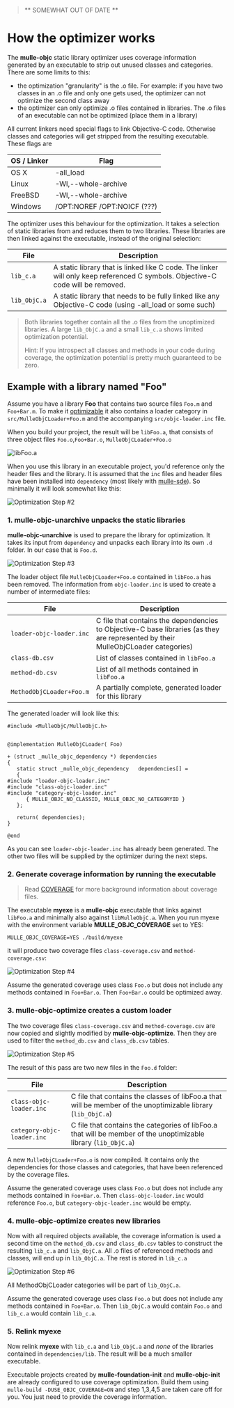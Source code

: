 > ** SOMEWHAT OUT OF DATE **

# How the optimizer works

The **mulle-objc** static library optimizer uses coverage information generated by an executable to strip out unused classes and categories. There are some limits to this:

* the optimization "granularity" is the .o file. For example: if you have two classes in an .o file and only one gets used, the optimizer can not optimize the second class away
* the optimizer can only optimize .o files contained in libraries. The .o files of an executable can not be optimized (place them in a library)

All current linkers need special flags to link Objective-C code. Otherwise classes and categories will get stripped from the resulting executable. These flags are

OS / Linker      | Flag
-----------------|-----------------------------
OS X             | -all_load
Linux            | -Wl,--whole-archive
FreeBSD          | -Wl,--whole-archive
Windows          | /OPT:NOREF /OPT:NOICF (???)


The optimizer uses this behaviour for the optimization. It takes a selection of static libraries from and reduces them to two libraries. These libraries are then linked against the executable, instead of the original selection:

File                        | Description
----------------------------|-----------------------------------
`lib_c.a`                   | A static library that is linked like C code. The linker will only keep referenced C symbols. Objective-C code will be removed.
`lib_ObjC.a`                | A static library that needs to be fully linked like any Objective-C code (using -all_load or some such)

> Both libraries together contain all the .o files from the unoptimized libraries.
> A large `lib_ObjC.a` and a small `lib_c.a` shows limited optimization potential.
>
> Hint: If you introspect all classes and methods in your code during coverage,
> the optimization potential is pretty much guaranteed to be zero.



## Example with a library named "Foo"

Assume you have a library **Foo** that contains two source files
`Foo.m` and `Foo+Bar.m`. To make it [optimizable](OPTIMIZABLE.md) it also contains a loader category in `src/MulleObjCLoader+Foo.m` and the accompanying `src/objc-loader.inc` file.

When you build your project, the result will be `libFoo.a`, that consists of three object files `Foo.o`,`Foo+Bar.o`, `MulleObjCLoader+Foo.o`

![libFoo.a](libfoo.svg)


When you use this library in an executable project, you'd reference only the header files  and the library. 
It is assumed that the `inc` files and header files have been installed into `dependency` (most likely with [mulle-sde](https://github.com/mulle-sde/mulle-sde)).  So minimally it will look somewhat like this:

![Optimization Step #2](opti_2b.svg)


### 1. mulle-objc-unarchive unpacks the static libraries

**mulle-objc-unarchive** is used to prepare the library for optimization. It takes its input from `dependency` and unpacks each library into its own `.d` folder. In our case that is `Foo.d`.

![Optimization Step #3](opti_3.svg)

The loader object file `MulleObjCLoader+Foo.o` contained in `libFoo.a` has been removed. 
The information from `objc-loader.inc` is used to create a number of intermediate files:


File                      | Description
--------------------------|-----------------------------------
`loader-objc-loader.inc`  | C file that contains the dependencies to Objective-C base libraries (as they are represented by their MulleObjCLoader categories)
`class-db.csv`            | List of classes contained in `libFoo.a`
`method-db.csv`           | List of all methods contained in `libFoo.a`
`MethodObjCLoader+Foo.m`  | A partially complete, generated loader for this library


The generated loader will look like this:

```
#include <MulleObjC/MulleObjC.h>


@implementation MulleObjCLoader( Foo)

+ (struct _mulle_objc_dependency *) dependencies
{
   static struct _mulle_objc_dependency   dependencies[] =
   {
#include "loader-objc-loader.inc"
#include "class-objc-loader.inc"
#include "category-objc-loader.inc"
      { MULLE_OBJC_NO_CLASSID, MULLE_OBJC_NO_CATEGORYID }
   };

   return( dependencies);
}

@end
```

As you can see `loader-objc-loader.inc` has already been generated. The other two files will be supplied by the optimizer during the next steps.

### 2. Generate coverage information by running the executable

> Read [COVERAGE](COVERAGE.md) for more background information about coverage files.

The executable **myexe** is a **mulle-objc** executable that links against `libFoo.a` and minimally also against `libMulleObjC.a`. When you run myexe with the environment variable **MULLE_OBJC_COVERAGE** set to YES:

```
MULLE_OBJC_COVERAGE=YES ./build/myexe
```

it will produce two coverage files `class-coverage.csv` and `method-coverage.csv`:

![Optimization Step #4](opti_4.svg)

Assume the generated coverage uses class `Foo.o` but does not include any methods contained in `Foo+Bar.o`. Then `Foo+Bar.o` could be optimized away.



### 3. mulle-objc-optimize creates a custom loader

The two coverage files `class-coverage.csv` and `method-coverage.csv` are now copied and slightly modified by  **mulle-objc-optimize**. Then they are used to filter the `method_db.csv` and `class_db.csv` tables.

![Optimization Step #5](opti_5.svg)

The result of this pass are two new files in the `Foo.d` folder:

File                        | Description
----------------------------|-----------------------------------
`class-objc-loader.inc`    | C file that contains the classes of libFoo.a that will be member of the unoptimizable library (`lib_ObjC.a`)
`category-objc-loader.inc` | C file that contains the categories of libFoo.a that will be member of the unoptimizable library (`lib_ObjC.a`)

A new `MulleObjCLoader+Foo.o` is now compiled. It contains only the dependencies for those classes and categories, that have been referenced by the coverage files.

Assume the generated coverage uses class `Foo.o` but does not include any methods contained in `Foo+Bar.o`. Then `class-objc-loader.inc` would reference `Foo.o`, but `category-objc-loader.inc` would be empty.

### 4. mulle-objc-optimize creates new libraries

Now with all required objects available, the coverage information is used a second time on the `method_db.csv` and `class_db.csv` tables to construct the resulting `lib_c.a` and `lib_ObjC.a`.  All .o files of referenced methods and classes, will end up in `lib_ObjC.a`. The rest is stored in `lib_c.a`

![Optimization Step #6](opti_6.svg)

All MethodObjCLoader categories will be part of `lib_ObjC.a`.

Assume the generated coverage uses class `Foo.o` but does not include any methods contained in `Foo+Bar.o`. Then `lib_ObjC.a` would contain `Foo.o` and `lib_c.a` would contain `lib_c.a`.


### 5. Relink myexe

Now relink **myexe** with `lib_c.a` and `lib_ObjC.a` and _none_ of the libraries contained in `dependencies/lib`. The result will be a much smaller executable.


Executable projects created by **mulle-foundation-init** and **mulle-objc-init**
are already configured to use coverage optimization. Build them using
`mulle-build -DUSE_OBJC_COVERAGE=ON` and step 1,3,4,5 are taken care off for you.
You just need to provide the coverage information.




